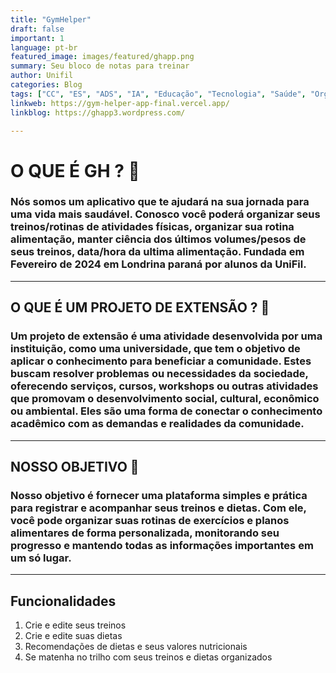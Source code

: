 ```yaml
---
title: "GymHelper"
draft: false
important: 1
language: pt-br
featured_image: images/featured/ghapp.png 
summary: Seu bloco de notas para treinar
author: Unifil
categories: Blog
tags: ["CC", "ES", "ADS", "IA", "Educação", "Tecnologia", "Saúde", "Organização", "Treino"] 
linkweb: https://gym-helper-app-final.vercel.app/
linkblog: https://ghapp3.wordpress.com/

---
```




# O QUE É GH ? :muscle:

### Nós somos um aplicativo que te ajudará na sua jornada para uma vida mais saudável. Conosco você poderá organizar seus treinos/rotinas de atividades físicas, organizar sua rotina alimentação, manter ciência dos últimos volumes/pesos de seus treinos, data/hora da ultima alimentação. Fundada em Fevereiro de 2024 em Londrina paraná por alunos da UniFil.

***

## O QUE É UM PROJETO DE EXTENSÃO ? :rocket:

### Um projeto de extensão é uma atividade desenvolvida por uma instituição, como uma universidade, que tem o objetivo de aplicar o conhecimento para beneficiar a comunidade. Estes buscam resolver problemas ou necessidades da sociedade, oferecendo serviços, cursos, workshops ou outras atividades que promovam o desenvolvimento social, cultural, econômico ou ambiental. Eles são uma forma de conectar o conhecimento acadêmico com as demandas e realidades da comunidade.

***

## NOSSO OBJETIVO :dart:

### Nosso objetivo é fornecer uma plataforma simples e prática para registrar e acompanhar seus treinos e dietas. Com ele, você pode organizar suas rotinas de exercícios e planos alimentares de forma personalizada, monitorando seu progresso e mantendo todas as informações importantes em um só lugar.

***

## Funcionalidades

1. Crie e edite seus treinos
2. Crie e edite suas dietas
3. Recomendações de dietas e seus valores nutricionais
4. Se matenha no trilho com seus treinos e dietas organizados

